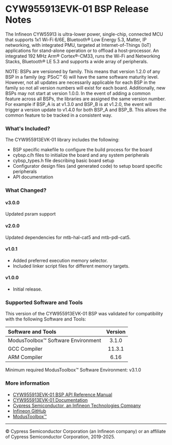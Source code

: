 # CYW955913EVK-01 BSP Release Notes
The Infineon CYW55913 is ultra-lower power, single-chip, connected MCU that supports 1x1 Wi-Fi 6/6E,  Bluetooth® Low Energy 5.3, Matter, IP networking, with integrated PMU, targeted at Internet-of-Things (IoT) applications for stand-alone operation or to offload a host-processor. An integrated 192 MHz Arm® Cortex®-CM33,  runs the Wi-Fi and Networking Stacks, Bluetooth® LE 5.3 and supports a wide array of peripherals. 

NOTE: BSPs are versioned by family. This means that version 1.2.0 of any BSP in a family (eg: PSoC™ 6) will have the same software maturity level. However, not all updates are necessarily applicable for each BSP in the family so not all version numbers will exist for each board. Additionally, new BSPs may not start at version 1.0.0. In the event of adding a common feature across all BSPs, the libraries are assigned the same version number. For example if BSP_A is at v1.3.0 and BSP_B is at v1.2.0, the event will trigger a version update to v1.4.0 for both BSP_A and BSP_B. This allows the common feature to be tracked in a consistent way.

### What's Included?
The CYW955913EVK-01 library includes the following:
* BSP specific makefile to configure the build process for the board
* cybsp.c/h files to initialize the board and any system peripherals
* cybsp_types.h file describing basic board setup
* Configurator design files (and generated code) to setup board specific peripherals
* API documentation

### What Changed?
#### v3.0.0
Updated psram support
#### v2.0.0
Updated dependencies for mtb-hal-cat5 and mtb-pdl-cat5.
#### v1.0.1
* Added preferred execution memory selector.
* Included linker script files for different memory targets. 
#### v1.0.0
* Initial release.

### Supported Software and Tools
This version of the CYW955913EVK-01 BSP was validated for compatibility with the following Software and Tools:

| Software and Tools                        | Version |
| :---                                      | :----:  |
| ModusToolbox™ Software Environment        | 3.1.0   |
| GCC Compiler                              | 11.3.1  |
| ARM Compiler                              | 6.16    |

Minimum required ModusToolbox™ Software Environment: v3.1.0

### More information
* [CYW955913EVK-01 BSP API Reference Manual][api]
* [CYW955913EVK-01 Documentation](http://www.infineon.com/CYW955913EVK)
* [Cypress Semiconductor, an Infineon Technologies Company](http://www.cypress.com)
* [Infineon GitHub](https://github.com/infineon)
* [ModusToolbox™](https://www.cypress.com/products/modustoolbox-software-environment)

[api]: https://infineon.github.io/TARGET_CYW955913EVK-01/html/modules.html

---
© Cypress Semiconductor Corporation (an Infineon company) or an affiliate of Cypress Semiconductor Corporation, 2019-2025.